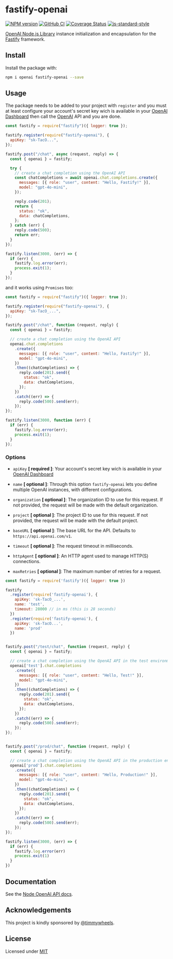 # fastify-openai

[![NPM version](https://img.shields.io/npm/v/fastify-openai.svg?style=flat)](https://www.npmjs.com/package/fastify-openai)
[![GitHub CI](https://github.com/timmywheels/fastify-openai/workflows/GitHub%20CI/badge.svg)](https://github.com/timmywheels/fastify-openai/actions?workflow=GitHub+CI)
[![Coverage Status](https://coveralls.io/repos/github/timmywheels/fastify-openai/badge.svg?branch=main)](https://coveralls.io/github/timmywheels/fastify-openai?branch=main)
[![js-standard-style](https://img.shields.io/badge/code%20style-standard-brightgreen.svg?style=flat)](http://standardjs.com/)

[OpenAI Node.js Library](https://github.com/openai/openai-node) instance initialization and encapsulation for the [Fastify](https://github.com/fastify/fastify) framework.

## Install

Install the package with:

```sh
npm i openai fastify-openai --save
```

## Usage

The package needs to be added to your project with `register` and you must at least configure your account's secret key wich is available in your [OpenAI Dashboard](https://platform.openai.com/docs/api-reference/api-keys) then call the [OpenAI](https://github.com/openai/openai-node) API and you are done.

```js
const fastify = require("fastify")({ logger: true });

fastify.register(require("fastify-openai"), {
  apiKey: "sk-TacO...",
});

fastify.post("/chat", async (request, reply) => {
  const { openai } = fastify;

  try {
    // create a chat completion using the OpenAI API
    const chatCompletions = await openai.chat.completions.create({
      messages: [{ role: "user", content: "Hello, Fastify!" }],
      model: "gpt-4o-mini",
    });

    reply.code(201);
    return {
      status: "ok",
      data: chatCompletions,
    };
  } catch (err) {
    reply.code(500);
    return err;
  }
});

fastify.listen(3000, (err) => {
  if (err) {
    fastify.log.error(err);
    process.exit(1);
  }
});
```

and it works using `Promises` too:

```js
const fastify = require("fastify")({ logger: true });

fastify.register(require("fastify-openai"), {
  apiKey: "sk-TacO_...",
});

fastify.post("/chat", function (request, reply) {
  const { openai } = fastify;

  // create a chat completion using the OpenAI API
  openai.chat.completions
    .create({
      messages: [{ role: "user", content: "Hello, Fastify!" }],
      model: "gpt-4o-mini",
    })
    .then((chatCompletions) => {
      reply.code(201).send({
        status: "ok",
        data: chatCompletions,
      });
    })
    .catch((err) => {
      reply.code(500).send(err);
    });
});

fastify.listen(3000, function (err) {
  if (err) {
    fastify.log.error(err);
    process.exit(1);
  }
});
```

### Options

- `apiKey` **[ required ]**: Your account's secret key wich is available in your [OpenAI Dashboard](https://platform.openai.com/api-keys)

- `name` **[ optional ]**: Through this option `fastify-openai` lets you define multiple OpenAI instances, with different configurations.

- `organization` **[ optional ]**: The organization ID to use for this request. If not provided, the request will be made with the default organization.

- `project` **[ optional ]**: The project ID to use for this request. If not provided, the request will be made with the default project.

- `baseURL` **[ optional ]**: The base URL for the API. Defaults to `https://api.openai.com/v1`.

- `timeout` **[ optional ]**: The request timeout in milliseconds.

- `httpAgent` **[ optional ]**: An HTTP agent used to manage HTTP(S) connections.

- `maxRetries` **[ optional ]**: The maximum number of retries for a request.

```js
const fastify = require('fastify')({ logger: true })

fastify
  .register(require('fastify-openai'), {
    apiKey: 'sk-TacO_...',
    name: 'test',
    timeout: 28000 // in ms (this is 28 seconds)
  })
  .register(require('fastify-openai'), {
    apiKey: 'sk-TacO...',
    name: 'prod'
  })


fastify.post("/test/chat", function (request, reply) {
  const { openai } = fastify;

  // create a chat completion using the OpenAI API in the test environment
  openai['test'].chat.completions
    .create({
      messages: [{ role: "user", content: "Hello, Test!" }],
      model: "gpt-4o-mini",
    })
    .then((chatCompletions) => {
      reply.code(201).send({
        status: "ok",
        data: chatCompletions,
      });
    })
    .catch((err) => {
      reply.code(500).send(err);
    });
});


fastify.post("/prod/chat", function (request, reply) {
  const { openai } = fastify;

  // create a chat completion using the OpenAI API in the production environment
  openai['prod'].chat.completions
    .create({
      messages: [{ role: "user", content: "Hello, Production!" }],
      model: "gpt-4o-mini",
    })
    .then((chatCompletions) => {
      reply.code(201).send({
        status: "ok",
        data: chatCompletions,
      });
    })
    .catch((err) => {
      reply.code(500).send(err);
    });
});

fastify.listen(3000, (err) => {
  if (err) {
    fastify.log.error(err)
    process.exit(1)
  }
})
```

## Documentation

See the [Node OpenAI API docs](https://platform.openai.com/docs/api-reference/introduction).

## Acknowledgements

This project is kindly sponsored by [@timmywheels](https://www.timwheeler.com).

## License

Licensed under [MIT](https://github.com/timmywheels/fastify-openai/blob/main/LICENSE)
